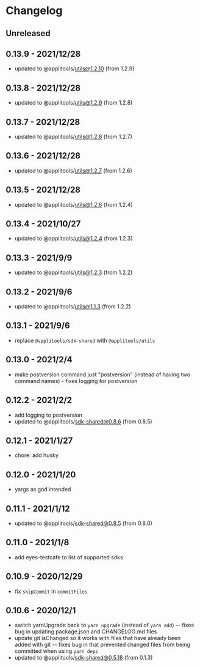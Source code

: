 # Changelog

## Unreleased


## 0.13.9 - 2021/12/28

- updated to @applitools/utils@1.2.10 (from 1.2.9)

## 0.13.8 - 2021/12/28

- updated to @applitools/utils@1.2.9 (from 1.2.8)

## 0.13.7 - 2021/12/28

- updated to @applitools/utils@1.2.8 (from 1.2.7)

## 0.13.6 - 2021/12/28

- updated to @applitools/utils@1.2.7 (from 1.2.6)

## 0.13.5 - 2021/12/28

- updated to @applitools/utils@1.2.6 (from 1.2.4)

## 0.13.4 - 2021/10/27

- updated to @applitools/utils@1.2.4 (from 1.2.3)

## 0.13.3 - 2021/9/9

- updated to @applitools/utils@1.2.3 (from 1.2.2)

## 0.13.2 - 2021/9/6

- updated to @applitools/utils@1.1.3 (from 1.2.2)

## 0.13.1 - 2021/9/6

- replace `@applitools/sdk-shared` with `@applitools/utils`

## 0.13.0 - 2021/2/4

- make postversion command just "postversion" (instead of having two command names) - fixes logging for postversion

## 0.12.2 - 2021/2/2

- add logging to postversion
- updated to @applitools/sdk-shared@0.8.6 (from 0.8.5)

## 0.12.1 - 2021/1/27

- chore: add husky

## 0.12.0 - 2021/1/20

- yargs as god intended

## 0.11.1 - 2021/1/12

- updated to @applitools/sdk-shared@0.8.5 (from 0.8.0)

## 0.11.0 - 2021/1/8

- add eyes-testcafe to list of supported sdks

## 0.10.9 - 2020/12/29

- fix `skipCommit` in `commitFiles`

## 0.10.6 - 2020/12/1

- switch yarnUpgrade back to `yarn upgrade` (instead of `yarn add`) -- fixes bug in updating package.json and CHANGELOG.md files
- update git isChanged so it works with files that have already been added with git -- fixes bug in that prevented changed files from being committed when using `yarn deps`
- updated to @applitools/sdk-shared@0.5.18 (from 0.1.3)

